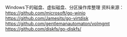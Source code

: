 Windows下的磁盘、虚拟磁盘、分区操作库整理
资料来源：<br>
https://github.com/microsoft/go-winio <br>
https://github.com/Jamesits/go-virtdisk <br>
https://github.com/gentlemanautomaton/volmgmt <br>
https://github.com/diskfs/go-diskfs/ <br>
